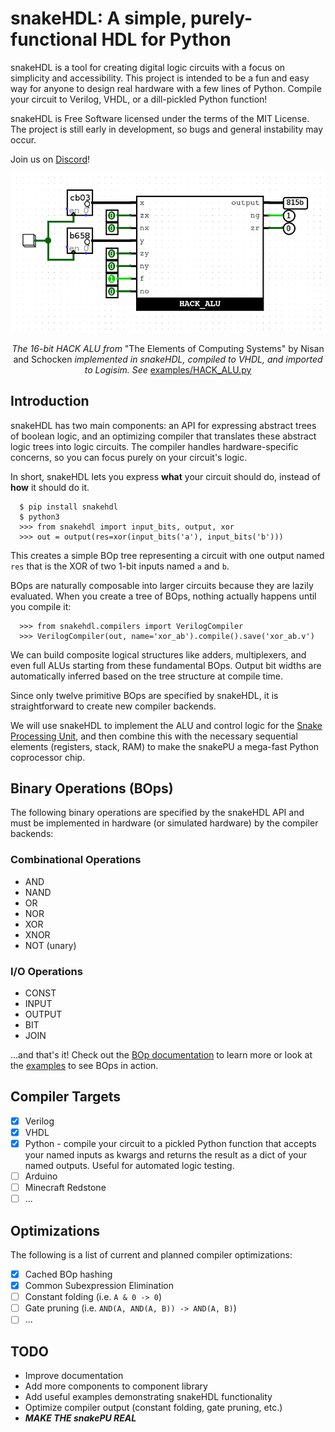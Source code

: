 
# snakeHDL: A simple, purely-functional HDL for Python

snakeHDL is a tool for creating digital logic circuits with a focus on simplicity and accessibility.
This project is intended to be a fun and easy way for anyone to design real hardware with a few lines of Python.
Compile your circuit to Verilog, VHDL, or a dill-pickled Python function!

snakeHDL is Free Software licensed under the terms of the MIT License. The project is still early in development,
so bugs and general instability may occur.

Join us on [Discord](https://discord.gg/Vc6BrkTW)!

<p align="center">
  <img src="https://github.com/joshiemoore/snakehdl/blob/master/HACK_ALU.png" />

</p>
<p align="center">
  <i>The 16-bit HACK ALU from</i> "The Elements of Computing Systems" by Nisan and Schocken <i>implemented in snakeHDL, compiled to VHDL,
  and imported to Logisim. See</i> <a href="https://github.com/joshiemoore/snakehdl/blob/master/examples/HACK_ALU.py">examples/HACK_ALU.py</a>
</p>

## Introduction
snakeHDL has two main components: an API for expressing abstract trees of boolean logic, and an optimizing compiler that translates
these abstract logic trees into logic circuits. The compiler handles hardware-specific concerns, so you can focus purely on your
circuit's logic.

In short, snakeHDL lets you express **what** your circuit should do, instead of **how** it should do it.

```
  $ pip install snakehdl
  $ python3
  >>> from snakehdl import input_bits, output, xor
  >>> out = output(res=xor(input_bits('a'), input_bits('b')))
```

This creates a simple BOp tree representing a circuit with one output named `res` that is the XOR of two 1-bit inputs named `a` and `b`.

BOps are naturally composable into larger circuits because they are lazily evaluated. When you create a tree of BOps, nothing actually happens until you compile it:

```
  >>> from snakehdl.compilers import VerilogCompiler
  >>> VerilogCompiler(out, name='xor_ab').compile().save('xor_ab.v')
```

We can build composite logical structures like adders, multiplexers,
and even full ALUs starting from these fundamental BOps. Output bit widths
are automatically inferred based on the tree structure at compile time.

Since only twelve primitive BOps are specified by snakeHDL, it is straightforward to
create new compiler backends.

We will use snakeHDL to implement the ALU and control logic for the [Snake Processing Unit](https://github.com/joshiemoore/snakehdl/blob/master/examples/snakepu/design.txt), and then combine
this with the necessary sequential elements (registers, stack, RAM) to make the snakePU a mega-fast Python coprocessor chip.

## Binary Operations (BOps)
The following binary operations are specified by the snakeHDL API and must be implemented in hardware (or simulated hardware) by the compiler backends:

### Combinational Operations
* AND
* NAND
* OR
* NOR
* XOR
* XNOR
* NOT (unary)

### I/O Operations
* CONST
* INPUT
* OUTPUT
* BIT
* JOIN

...and that's it!
Check out the [BOp documentation](https://github.com/joshiemoore/snakehdl/blob/master/docs/bops.md) to learn more or look at the [examples](https://github.com/joshiemoore/snakehdl/tree/master/examples) to see BOps in action.

## Compiler Targets
- [x] Verilog
- [x] VHDL
- [x] Python - compile your circuit to a pickled Python function that accepts your named inputs
    as kwargs and returns the result as a dict of your named outputs. Useful for automated logic testing.
- [ ] Arduino
- [ ] Minecraft Redstone
- [ ] ...

## Optimizations
The following is a list of current and planned compiler optimizations:
- [x] Cached BOp hashing
- [x] Common Subexpression Elimination
- [ ] Constant folding (i.e. `A & 0 -> 0`)
- [ ] Gate pruning (i.e. `AND(A, AND(A, B)) -> AND(A, B)`)
- [ ] ...

## TODO
* Improve documentation
* Add more components to component library
* Add useful examples demonstrating snakeHDL functionality
* Optimize compiler output (constant folding, gate pruning, etc.)
* ***MAKE THE snakePU REAL***
